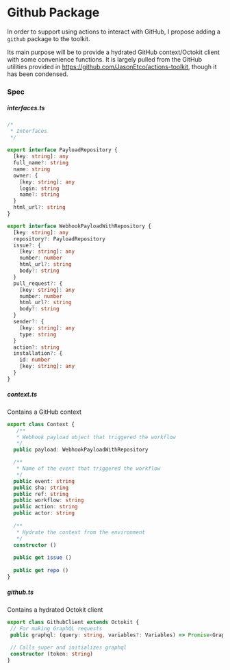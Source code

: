 # Github Package

In order to support using actions to interact with GitHub, I propose adding a `github` package to the toolkit.

Its main purpose will be to provide a hydrated GitHub context/Octokit client with some convenience functions. It is largely pulled from the GitHub utilities provided in https://github.com/JasonEtco/actions-toolkit, though it has been condensed.

### Spec

##### interfaces.ts

```ts
/*
 * Interfaces
 */
 
export interface PayloadRepository {
  [key: string]: any
  full_name?: string
  name: string
  owner: {
    [key: string]: any
    login: string
    name?: string
  }
  html_url?: string
}

export interface WebhookPayloadWithRepository {
  [key: string]: any
  repository?: PayloadRepository
  issue?: {
    [key: string]: any
    number: number
    html_url?: string
    body?: string
  }
  pull_request?: {
    [key: string]: any
    number: number
    html_url?: string
    body?: string
  }
  sender?: {
    [key: string]: any
    type: string
  }
  action?: string
  installation?: {
    id: number
    [key: string]: any
  }
}
```

##### context.ts

Contains a GitHub context

```ts
export class Context {
   /**
   * Webhook payload object that triggered the workflow
   */
  public payload: WebhookPayloadWithRepository

  /**
   * Name of the event that triggered the workflow
   */
  public event: string
  public sha: string
  public ref: string
  public workflow: string
  public action: string
  public actor: string
  
  /**
   * Hydrate the context from the environment
   */
  constructor ()
  
  public get issue ()
  
  public get repo ()
}

```

##### github.ts

Contains a hydrated Octokit client

```ts
export class GithubClient extends Octokit {
 // For making GraphQL requests
 public graphql: (query: string, variables?: Variables) => Promise<GraphQlQueryResponse>
 
 // Calls super and initializes graphql
 constructor (token: string)
}
```

